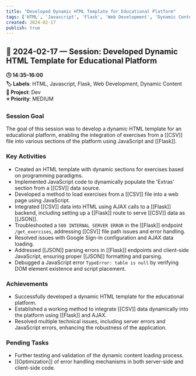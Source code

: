 ```yaml
---
title: "Developed Dynamic HTML Template for Educational Platform"
tags: ['HTML', 'Javascript', 'Flask', 'Web Development', 'Dynamic Content']
created: 2024-02-17
publish: true
---
```


## 📅 2024-02-17 — Session: Developed Dynamic HTML Template for Educational Platform

**🕒 14:35–16:00**  
**🏷️ Labels**: HTML, Javascript, Flask, Web Development, Dynamic Content  
**📂 Project**: Dev  
**⭐ Priority**: MEDIUM  


### Session Goal
The goal of this session was to develop a dynamic HTML template for an educational platform, enabling the integration of exercises from a [[CSV]] file into various sections of the platform using JavaScript and [[Flask]].

### Key Activities
- Created an HTML template with dynamic sections for exercises based on programming paradigms.
- Implemented JavaScript code to dynamically populate the 'Extras' section from a [[CSV]] data source.
- Developed a method to load exercises from a [[CSV]] file into a web page using JavaScript.
- Integrated [[CSV]] data into HTML using AJAX calls to a [[Flask]] backend, including setting up a [[Flask]] route to serve [[CSV]] data as [[JSON]].
- Troubleshooted a `500 INTERNAL SERVER ERROR` in the [[Flask]] endpoint `/get_exercises`, addressing [[CSV]] file path issues and error handling.
- Resolved issues with Google Sign-In configuration and AJAX data loading.
- Addressed [[JSON]] parsing errors in [[Flask]] endpoints and client-side JavaScript, ensuring proper [[JSON]] formatting and parsing.
- Debugged a JavaScript error `TypeError: table is null` by verifying DOM element existence and script placement.

### Achievements
- Successfully developed a dynamic HTML template for the educational platform.
- Established a working method to integrate [[CSV]] data dynamically into the platform using [[Flask]] and AJAX.
- Resolved multiple technical issues, including server errors and JavaScript errors, enhancing the robustness of the application.

### Pending Tasks
- Further testing and validation of the dynamic content loading process.
- [[Optimization]] of error handling mechanisms in both server-side and client-side code.
